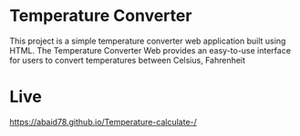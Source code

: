 # Temperature Converter
This project is a simple temperature converter web application built using HTML. The Temperature Converter Web provides an easy-to-use interface for users to convert temperatures between Celsius, Fahrenheit
# Live
https://abaid78.github.io/Temperature-calculate-/
